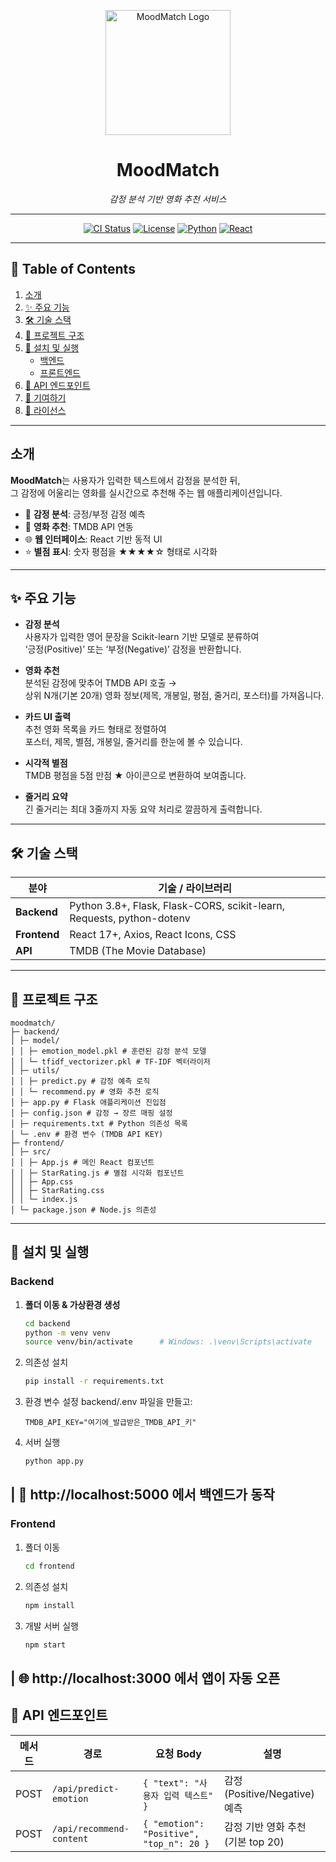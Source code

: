 <!-- prettier-ignore-start -->
<p align="center">
  <img src="https://raw.githubusercontent.com/yourusername/moodmatch/main/docs/logo.png" alt="MoodMatch Logo" width="200"/>
</p>
<h1 align="center">MoodMatch</h1>
<p align="center">
  <em>감정 분석 기반 영화 추천 서비스</em>
</p>
<!-- prettier-ignore-end -->

---

<p align="center">
  <a href="https://github.com/yourusername/moodmatch/actions"><img src="https://img.shields.io/github/actions/workflow/status/yourusername/moodmatch/ci.yml?branch=main" alt="CI Status"></a>
  <a href="https://github.com/yourusername/moodmatch/blob/main/LICENSE"><img src="https://img.shields.io/github/license/yourusername/moodmatch" alt="License"></a>
  <a href="https://www.python.org/downloads/"><img src="https://img.shields.io/badge/python-3.8%2B-blue" alt="Python"></a>
  <a href="https://reactjs.org/"><img src="https://img.shields.io/badge/react-17%2B-blue" alt="React"></a>
</p>

---

## 📖 Table of Contents

1. [소개](#소개)  
2. [✨ 주요 기능](#-주요-기능)  
3. [🛠 기술 스택](#-기술-스택)  
4. [📂 프로젝트 구조](#-프로젝트-구조)  
5. [🚀 설치 및 실행](#-설치-및-실행)  
   - [백엔드](#백엔드)  
   - [프론트엔드](#프론트엔드)  
6. [📝 API 엔드포인트](#-api-엔드포인트)  
7. [🤝 기여하기](#-기여하기)  
8. [📝 라이선스](#-라이선스)  

---

## 소개

**MoodMatch**는 사용자가 입력한 텍스트에서 감정을 분석한 뒤,  
그 감정에 어울리는 영화를 실시간으로 추천해 주는 웹 애플리케이션입니다.  

- 🧠 **감정 분석**: 긍정/부정 감정 예측  
- 🎥 **영화 추천**: TMDB API 연동  
- 🌐 **웹 인터페이스**: React 기반 동적 UI  
- ⭐ **별점 표시**: 숫자 평점을 ★★★★☆ 형태로 시각화  

---

## ✨ 주요 기능

- **감정 분석**  
  사용자가 입력한 영어 문장을 Scikit-learn 기반 모델로 분류하여  
  ‘긍정(Positive)’ 또는 ‘부정(Negative)’ 감정을 반환합니다.

- **영화 추천**  
  분석된 감정에 맞추어 TMDB API 호출 →  
  상위 N개(기본 20개) 영화 정보(제목, 개봉일, 평점, 줄거리, 포스터)를 가져옵니다.

- **카드 UI 출력**  
  추천 영화 목록을 카드 형태로 정렬하여  
  포스터, 제목, 별점, 개봉일, 줄거리를 한눈에 볼 수 있습니다.

- **시각적 별점**  
  TMDB 평점을 5점 만점 ★ 아이콘으로 변환하여 보여줍니다.

- **줄거리 요약**  
  긴 줄거리는 최대 3줄까지 자동 요약 처리로 깔끔하게 출력합니다.

---

## 🛠 기술 스택

| 분야       | 기술 / 라이브러리                      |
| ---------- | -------------------------------------- |
| **Backend**  | Python 3.8+, Flask, Flask-CORS, scikit-learn, Requests, python-dotenv |
| **Frontend** | React 17+, Axios, React Icons, CSS     |
| **API**      | TMDB (The Movie Database)             |

---

## 📂 프로젝트 구조
```
moodmatch/
├─ backend/
│ ├─ model/
│ │ ├─ emotion_model.pkl # 훈련된 감정 분석 모델
│ │ └─ tfidf_vectorizer.pkl # TF-IDF 벡터라이저
│ ├─ utils/
│ │ ├─ predict.py # 감정 예측 로직
│ │ └─ recommend.py # 영화 추천 로직
│ ├─ app.py # Flask 애플리케이션 진입점
│ ├─ config.json # 감정 → 장르 매핑 설정
│ ├─ requirements.txt # Python 의존성 목록
│ └─ .env # 환경 변수 (TMDB API KEY)
├─ frontend/
│ ├─ src/
│ │ ├─ App.js # 메인 React 컴포넌트
│ │ ├─ StarRating.js # 별점 시각화 컴포넌트
│ │ ├─ App.css
│ │ ├─ StarRating.css
│ │ └─ index.js
│ └─ package.json # Node.js 의존성
```

---

## 🚀 설치 및 실행

### Backend

1. **폴더 이동 & 가상환경 생성**
   ```bash
   cd backend
   python -m venv venv
   source venv/bin/activate      # Windows: .\venv\Scripts\activate
   ```
2. 의존성 설치
   ```bash
   pip install -r requirements.txt
   ```
3. 환경 변수 설정
   backend/.env 파일을 만들고:
   ```env
   TMDB_API_KEY="여기에_발급받은_TMDB_API_키"
   ```
4. 서버 실행
   ```bash
   python app.py
   ```
| 🚀 http://localhost:5000 에서 백엔드가 동작
---
### Frontend

1. 폴더 이동
   ```bash
   cd frontend
   ```
2. 의존성 설치
   ```bash
   npm install
   ```
3. 개발 서버 실행
   ```bash
   npm start
   ```
| 🌐 http://localhost:3000 에서 앱이 자동 오픈
---
## 📝 API 엔드포인트
| 메서드  | 경로                       | 요청 Body                                  | 설명                       |
| ---- | ------------------------ | ---------------------------------------- | ------------------------ |
| POST | `/api/predict-emotion`   | `{ "text": "사용자 입력 텍스트" }`               | 감정(Positive/Negative) 예측 |
| POST | `/api/recommend-content` | `{ "emotion": "Positive", "top_n": 20 }` | 감정 기반 영화 추천 (기본 top 20)  |
